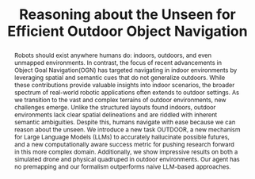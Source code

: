 ---
id:             2023-reasexpl
title:          "Reasoning about the Unseen for Efficient Outdoor Object Navigation"
authors:
    - Quangting
    - Me
    - Kedi
    - MJR
    - Bisk
# venue:          
year:           "2023-09"
thumbnail:      assets/moreresearch/reas_expl.png
links:
    paper:      https://arxiv.org/abs/2309.10103

layout: project
short_title: Reasoned Explorer
abstract: "Robots should exist anywhere humans do: indoors, outdoors, and even unmapped environments. In contrast, the focus of recent advancements in Object Goal Navigation(OGN) has targeted navigating in indoor environments by leveraging spatial and semantic cues that do not generalize outdoors. While these contributions provide valuable insights into indoor scenarios, the broader spectrum of real-world robotic applications often extends to outdoor settings. As we transition to the vast and complex terrains of outdoor environments, new challenges emerge. Unlike the structured layouts found indoors, outdoor environments lack clear spatial delineations and are riddled with inherent semantic ambiguities. Despite this, humans navigate with ease because we can reason about the unseen. We introduce a new task OUTDOOR, a new mechanism for Large Language Models (LLMs) to accurately hallucinate possible futures, and a new computationally aware success metric for pushing research forward in this more complex domain. Additionally, we show impressive results on both a simulated drone and physical quadruped in outdoor environments. Our agent has no premapping and our formalism outperforms naive LLM-based approaches."
---